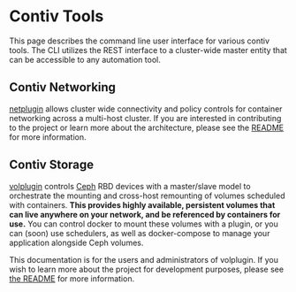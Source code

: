 # Contiv Tools 

This page describes the command line user interface for various contiv tools. The CLI
utilizes the REST interface to a cluster-wide master entity that can be accessible to
any automation tool.

## Contiv Networking
[netplugin](https://github.com/contiv/netplugin) allows cluster wide connectivity
and policy controls for container networking across a multi-host cluster. If you are
interested in contributing to the project or learn more about the architecture, please
see the [README](https://github.com/contiv/netplugin/blob/master/README.md) for 
more information.

## Contiv Storage
[volplugin](https://github.com/contiv/volplugin) controls
[Ceph](http://ceph.com/) RBD devices with a master/slave model to orchestrate
the mounting and cross-host remounting of volumes scheduled with containers.
**This provides highly available, persistent volumes that can live anywhere on
your network, and be referenced by containers for use.** You can control
docker to mount these volumes with a plugin, or you can (soon) use schedulers,
as well as docker-compose to manage your application alongside Ceph volumes.

This documentation is for the users and administrators of volplugin. If you
wish to learn more about the project for development purposes, please see 
[the README](https://github.com/contiv/volplugin/blob/master/README.md)
for more information.
